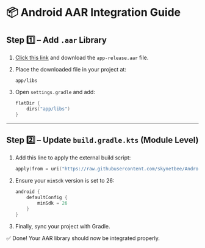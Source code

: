 # 📦 Android AAR Integration Guide

## Step 1️⃣ – Add `.aar` Library

1. [Click this link](#) and download the `app-release.aar` file.  
2. Place the downloaded file in your project at:
   ```
   app/libs
   ```

3. Open `settings.gradle` and add:
   ```kotlin
   flatDir {
       dirs("app/libs")
   }
   ```

---

## Step 2️⃣ – Update `build.gradle.kts` (Module Level)

1. Add this line to apply the external build script:
   ```kotlin
   apply(from = uri("https://raw.githubusercontent.com/skynetbee/AndroidNeuralEngine/main/build.gradle"))
   ```

2. Ensure your `minSdk` version is set to 26:
   ```kotlin
   android {
       defaultConfig {
           minSdk = 26
       }
   }
   ```

3. Finally, sync your project with Gradle.

✅ Done! Your AAR library should now be integrated properly.
